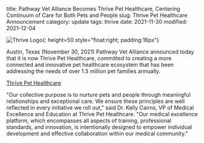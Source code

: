 title: Pathway Vet Alliance Becomes Thrive Pet Healthcare, Centering Continuum of Care for Both Pets and People
slug: Thrive Pet Healthcare Announcement
category: update
tags: thrive
date: 2021-11-30
modified: 2021-12-04

![Thrive Logo]({static}/images/2021/thrive-logo.gif){: height=50 style="float:right; padding:16px"}

Austin, Texas (November 30, 2021) Pathway Vet Alliance announced today that it is now Thrive Pet Healthcare, committed to creating a more connected and innovative pet healthcare ecosystem that has been addressing the needs of over 1.3 million pet families annually.

[Thrive Pet Healthcare](https://www.thrivepetcare.com/thrive-guide/pathway-vet-alliance-becomes-thrive-pet-healthcare)

"Our collective purpose is to nurture pets and people through meaningful relationships and exceptional care. We ensure these principles are well reflected in every initiative we roll out," said Dr. Kelly Cairns, VP of Medical Excellence and Education at Thrive Pet Healthcare. "Our medical excellence platform, which encompasses all aspects of training, professional standards, and innovation, is intentionally designed to empower individual development and effective collaboration within our medical community."

